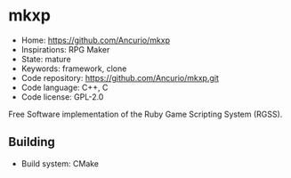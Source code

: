 # mkxp

- Home: https://github.com/Ancurio/mkxp
- Inspirations: RPG Maker
- State: mature
- Keywords: framework, clone
- Code repository: https://github.com/Ancurio/mkxp.git
- Code language: C++, C
- Code license: GPL-2.0

Free Software implementation of the Ruby Game Scripting System (RGSS).

## Building

- Build system: CMake
